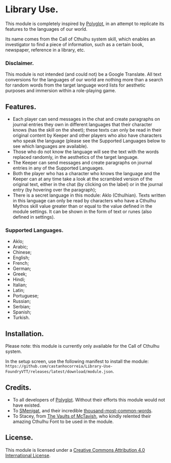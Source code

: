 # Library Use.
This module is completely inspired by [Polyglot](https://github.com/League-of-Foundry-Developers/fvtt-module-polyglot), in an attempt to replicate its features to the languages of our world.

Its name comes from the Call of Cthulhu system skill, which enables an investigator to find a piece of information, such as a certain book, newspaper, reference in a library, etc.

### Disclaimer.
This module is not intended (and could not) be a Google Translate. All text conversions for the languages of our world are nothing more than a search for random words from the target language word lists for aesthetic purposes and immersion within a role-playing game.

## Features.
- Each player can send messages in the chat and create paragraphs on journal entries they own in different languages that their character knows (has the skill on the sheet); these texts can only be read in their original content by Keeper and other players who also have characters who speak the language (please see the Supported Languages below to see which languages are available).
- Those who do not know the language will see the text with the words replaced randomly, in the aesthetics of the target language.
- The Keeper can send messages and create paragraphs on journal entries in any of the Supported Languages.
- Both the player who has a character who knows the language and the Keeper can at any time take a look at the scrambled version of the original text, either in the chat (by clicking on the label) or in the journal entry (by hovering over the paragraph);
- There is a secret language in this module: Aklo (Cthulhian). Texts written in this language can only be read by characters who have a Cthulhu Mythos skill value greater than or equal to the value defined in the module settings. It can be shown in the form of text or runes (also defined in settings).

### Supported Languages.
- Aklo;
- Arabic;
- Chinese;
- English;
- French;
- German;
- Greek;
- Hindi;
- Italian;
- Latin;
- Portuguese;
- Russian;
- Serbian;
- Spanish;
- Turkish.

## Installation.
Please note: this module is currently only available for the Call of Cthulhu system.

In the setup screen, use the following manifest to install the module: `https://github.com/castanhocorreia/Library-Use-FoundryVTT/releases/latest/download/module.json`.

## Credits.
- To all developers of [Polyglot](https://github.com/League-of-Foundry-Developers/fvtt-module-polyglot). Without their efforts this module would not have existed.
- To [SMenigat](https://github.com/SMenigat), and their incredible [thousand-most-common-words](https://github.com/SMenigat/thousand-most-common-words).
- To Stacey, from [The Vaults of McTavish](https://thevaultsofmctavish.com/), who kindly relented their amazing Cthulhu Font to be used in the module.

## License.
This module is licensed under a [Creative Commons Attribution 4.0 International License](https://creativecommons.org/licenses/by/4.0/).